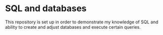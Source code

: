 # SQL and databases 
This repository is set up in order to demonstrate my knowledge of SQL and ability to create and adjust databases and execute certain queries.
